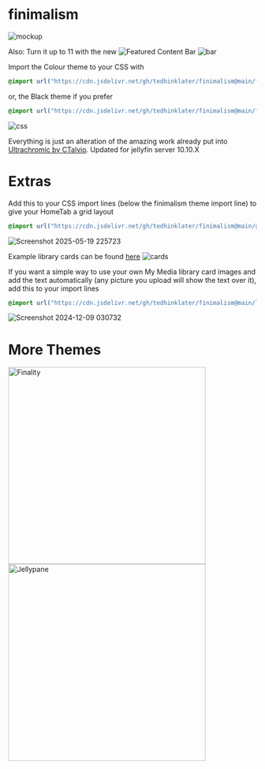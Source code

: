 # finimalism
![mockup](https://i.imgur.com/TvTV8jq.jpeg)

Also: Turn it up to 11 with the new ![Featured Content Bar](https://github.com/tedhinklater/Jellyfin-Featured-Content-Bar) 
![bar](https://github.com/user-attachments/assets/f2c45f47-3530-4525-9f89-fe4e96c7676f)

Import the Colour theme to your CSS with

```css
@import url("https://cdn.jsdelivr.net/gh/tedhinklater/finimalism@main/finimalism7.css");

```

or, the Black theme if you prefer 

```css
@import url("https://cdn.jsdelivr.net/gh/tedhinklater/finimalism@main/finimalism-just-black.css");

```

![css](https://i.imgur.com/1W6xXq0.png)

Everything is just an alteration of the amazing work already put into [Ultrachromic by CTalvio](https://github.com/CTalvio/Ultrachromic). Updated for jellyfin server 10.10.X

# Extras

Add this to your CSS import lines (below the finimalism theme import line) to give your HomeTab a grid layout

```css
@import url("https://cdn.jsdelivr.net/gh/tedhinklater/finimalism@main/gridHometab.css");
```

![Screenshot 2025-05-19 225723](https://github.com/user-attachments/assets/fa6ad107-6b4e-46dc-ab5d-686bc0845ab1)


Example library cards can be found [here](https://github.com/tedhinklater/finimalism/tree/main/libary-cards)
![cards](https://i.imgur.com/aWUsxMG.png)

If you want a simple way to use your own My Media library card images and add the text automatically (any picture you upload will show the text over it), add this to your import lines
```css
@import url("https://cdn.jsdelivr.net/gh/tedhinklater/finimalism@main/libraryCardAriaText.css");
```
![Screenshot 2024-12-09 030732](https://github.com/user-attachments/assets/ea733699-2b21-4a58-90ab-9e767be94d56)

# More Themes

<a href="https://github.com/tedhinklater/finality"><img src="https://i.imgur.com/54wZsvH.png" alt="Finality" width="400"/></a> 
<a href="https://github.com/tedhinklater/Jellypane"><img src="https://i.imgur.com/RHFcIA9.png" alt="Jellypane" width="400"/></a>
